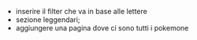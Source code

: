 - inserire il filter che va in base alle lettere
- sezione leggendari;
- aggiungere una pagina dove ci sono tutti i pokemone
